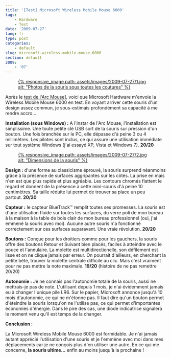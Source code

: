 ```yaml
---
title: '[Test] Microsoft Wireless Mobile Mouse 6000'
tags:
    - Hardware
    - Test
date: '2009-07-27'
lang: fr
type: post
categories:
    - default
slug: microsoft-wireless-mobile-mouse-6000
section: default
2009:
    - '07'
---
```


<figure>
<a data-featherlight="image" href="/assets/images/2009-07-27/1.jpg" title="Voir en plus grand">
      {% responsive_image path: assets/images/2009-07-27/1.jpg alt: "Photos de la souris sous toutes les coutures" %}
  </a>
</figure>

Après le [test de l'Arc Mouse](/2009/02/microsoft-arc-mouse-avis-personnel/)], voici que Microsoft Hardware m'envoie la Wireless Mobile Mouse 6000 en test. En voyant arriver cette souris d'un design assez commun, je sous-estimais profondément sa capacité à me rendre accro…

**Installation (sous Windows)&nbsp;:** A l'instar de l'Arc Mouse, l'installation est simplissime. Une toute petite clé USB sort de la souris sur pression d'un bouton. Une fois branchée sur le PC, elle dépasse d'à peine 3 ou 4 millimètres. Les pilotes sont inclus, ce qui assure une utilisation immédiate sur tout système Windows (j'ai essayé XP, Vista et Windows 7). **20/20**

<figure>
  <a data-featherlight="image" href="/assets/images/2009-07-27/2.jpg" title="Voir en plus grand">
      {% responsive_image path: assets/images/2009-07-27/2.jpg alt: "Dimensions de la souris" %}
  </a>
</figure>

**Design :** d'une forme au classicisme éprouvé, la souris surprend néanmoins grâce à la présence de surfaces aggripantes sur les côtés. La prise en mais n'en est que plus rapide et plus agréable. Les contours chromés flattent le regard et donnent de la présence à cette mini-souris d'à peine 10 centimètres. Sa taille réduite lui permet de trouver sa place un peu partout. **20/20**

**Capteur&nbsp;:** le capteur BlueTrack™ remplit toutes ses promesses. La souris est d'une utilisation fluide sur toutes les surfaces, du verre poli de mon bureau à la maison à la table de bois clair de mon bureau professionnel (oui, j'ai emmené la souris avec moi). Aucune autre souris n'a fonctionné correctement sur ces surfaces auparavant. Une vraie révolution. **20/20**

**Boutons&nbsp;:** Conçue pour les droitiers comme pour les gauchers, la souris offre des boutons Retour et Suivant bien placés, faciles à atteindre avec le pouce et l'annulaire. La molette est multidirectionelle, son défilement est lisse et on ne clique jamais par erreur. On pourrait d'ailleurs, en cherchant la petite bête, trouver la molette centrale difficile au clic. Mais c'est vraiment pour ne pas mettre la note maximale. **19/20** (histoire de ne pas remettre 20/20)

**Autonomie&nbsp;:** Je ne connais pas l'autonomie totale de la souris, aussi ne mettrais-je pas de note. L'utilisant depuis 1 mois, je n'ai évidemment jamais eu à changer l'unique pile LR6. Sur le papier, Microsoft annonce jusqu'à 10 mois d'autonomie, ce qui ne m'étonne pas. Il faut dire qu'un bouton permet d'éteindre la souris lorsqu'on ne l'utilise pas, ce qui permet d'importantes économies d'énergie. Dans le pire des cas, une diode indicatrice signalera le moment venu qu'il est temps de la changer.

**Conclusion&nbsp;:**

La Microsoft Wireless Mobile Mouse 6000 est formidable. Je n'ai jamais autant apprécié l'utilisation d'une souris et je l'emmène avec moi dans mes déplacements car je ne conçois plus d'en utiliser une autre. En ce qui me concerne, **la souris ultime…** enfin au moins jusqu'à la prochaine&nbsp;!

